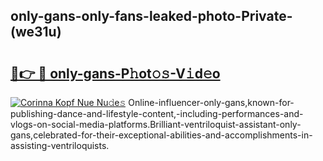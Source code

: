 ## only-gans-only-fans​-leaked-photo​-Private-(we31u)


# <h2><a href="https://mediaupload.pro?title=only-gans&ref=git">🔗👉 🔴 only-gans-P𝚑ot𝚘𝚜-V𝚒d𝚎o</a></h2>

[![Corinna Kopf Nue Nu𝚍e𝚜](https://i.imgur.com/0qMVB7G.gif)](https://mediaupload.pro?title=only-gans&ref=git)
Online-influencer-only-gans,known-for-publishing-dance-and-lifestyle-content,-including-performances-and-vlogs-on-social-media-platforms.Brilliant-ventriloquist-assistant-only-gans,celebrated-for-their-exceptional-abilities-and-accomplishments-in-assisting-ventriloquists.  